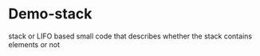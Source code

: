 # Demo-stack
stack or LIFO based small code that describes whether the stack contains elements or not
